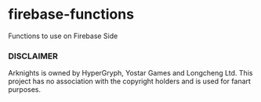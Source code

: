 # firebase-functions

Functions to use on Firebase Side

### DISCLAIMER

Arknights is owned by HyperGryph, Yostar Games and Longcheng Ltd. This project has no association with the copyright holders and is used for fanart purposes.
